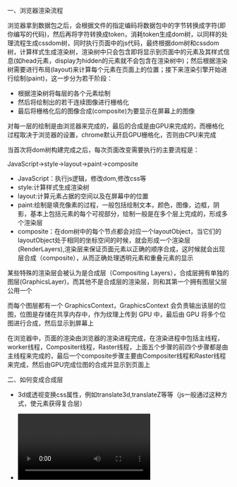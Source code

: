 一、浏览器渲染流程

浏览器拿到数据包之后，会根据文件的指定编码将数据包中的字节转换成字符(即你编写的代码)，然后再将字符转换成token，消耗token生成dom树，以同样的处理流程生成cssdom树，同时执行页面中的js代码，最终根据dom树和cssdom树，计算样式生成渲染树，渲染树中只会包含即将显示到页面中的元素及其样式信息(如head元素，display为hidden的元素就不会包含在渲染树中)；然后根据渲染树需要进行布局(layout)来计算每个元素在页面上的位置；接下来渲染引擎开始进行绘制(paint)，这一步分为若干阶段：

* 根据渲染树将每层的各个元素绘制
* 然后将绘制出的若干连续图像进行栅格化
* 最后将栅格化后的图像合成(composite)为要显示在屏幕上的图像

对每一层的绘制是由浏览器来完成的，最后的合成是由GPU来完成的，而栅格化过程取决于浏览器的设置，chrome默认开启GPU栅格化，否则由CPU来完成

当首次将dom树构建完成之后，每次页面改变需要执行的主要流程是：

JavaScript->style->layout->paint->composite

* JavaScript：执行js逻辑，修改dom,修改css等
* style:计算样式生成渲染树
* layout:计算元素占据的空间以及在屏幕中的位置
* paint:绘制是填充像素的过程，一般包括绘制文本，颜色，图像，边框，阴影，基本上包括元素的每个可视部分，绘制一般是在多个层上完成的，形成多个渲染层
* composite：在dom树中的每个节点都会对应一个layoutObject，当它们的layoutObject处于相同的坐标空间的时候，就会形成一个渲染层(RenderLayers),渲染层来保证页面元素以正确的顺序合成，这时候就会出现层合成（composite），从而正确处理透明元素和重叠元素的显示

某些特殊的渲染层会被认为是合成层（Compositing Layers），合成层拥有单独的图层(GraphicsLayer)，而其他不是合成层的渲染层，则和其第一个拥有图层父层公用一个

而每个图层都有一个 GraphicsContext，GraphicsContext 会负责输出该层的位图，位图是存储在共享内存中，作为纹理上传到 GPU 中，最后由 GPU 将多个位图进行合成，然后显示到屏幕上

在浏览器中，页面的渲染由浏览器的渲染进程完成，在渲染进程中包括主线程，worker线程，Compositer线程，Raster线程，上面五个步骤的前四个步骤都是由主线程来完成的，最后一个composite步骤主要由Compositer线程和Raster线程来完成，然后由GPU完成位图的合成并显示到页面上

二、如何变成合成层

* 3d或透视变换css属性，例如translate3d,translateZ等等（js一般通过这种方式，使元素获得复合层）

* <video><iframe><canvas><webgl>等元素

* 混合插件（如flash）。

* 元素自身的 opacity和transform 做 CSS 动画

* 拥有css过滤器的元素

* 使用will-change属性

* position:fixed

* 元素有一个 z-index 较低且包含一个复合层的兄弟元素(换句话说就是该元素在复合层上面渲染)

三、合成层的优点

* 合成层的位图，会交由 GPU 合成，比 CPU 处理要快

* 当需要 repaint 时，只需要 repaint 本身，不会影响到其他的层
    
* 对于 transform 和 opacity 效果，不会触发 layout 和 paint

注意：

    * 提升到合成层后合成层的位图会交GPU处理，但请注意，仅仅只是合成的处理（把绘图上下文的位图输出进行组合）需要用到GPU，生成合成层的位图处理（绘图上下文的工作）是需要CPU。当需要repaint的时候可以只repaint本身，不影响其他层，但是paint之前还有style， layout,那就意味着即使合成层只是repaint了自己，但style和layout本身就很占用时间
    
    * 仅仅是transform和opacity不会引发layout 和paint，那么其他的属性不确定

总结合成层的优势：一般一个元素开启硬件加速后会变成合成层，可以独立于普通文档流中，改动后可以避免整个页面重绘，提升性能

四、transform 和 opacity提高动画的流畅度

假如我们a元素和b元素，我们将a元素使用left属性，做一个移动动画：

	<style>
		#a, #b {
		 position: absolute;
		}
		
		#a {
		 left: 10px;
		 top: 10px;
		 z-index: 2;
		 animation: move 1s linear;
		}
		
		#b {
		 left: 50px;
		 top: 50px;
		 z-index: 1;
		}
		
		@keyframes move {
		 from { left: 30px; }
		 to { left: 100px; }
		}
	</style>
	<div id="#a">A</div>
	<div id="#b">B</div>

这种情况对于动画的每一帧，浏览器会计算元素的几何形状，渲染新状态的图像，并把它们发送给GPU。因为重排和重绘发生在动画的每一帧，一个有效避免reflow和repaint的方式是我们仅仅画两个图像；一个是a元素，一个是b元素及整个页面；我们将这两张图片发送给GPU，然后动画发生的时候；只做两张图片相对对方的平移

我们使用translate来代替left：

	<style>
		#a, #b {
		 position: absolute;
		}
		
		#a {
		 left: 10px;
		 top: 10px;
		 z-index: 2;
		 animation: move 1s linear;
		}
		
		#b {
		 left: 50px;
		 top: 50px;
		 z-index: 1;
		}
		
		@keyframes move {
		 from { transform: translateX(0); }
		 to { transform: translateX(70px); }
		}
	</style>
	<div id="#a">A</div>
	<div id="#b">B</div>

浏览器在动画执行之前就知道动画如何开始和结束，因为浏览器没有看到需要reflow和repaint的操作；浏览器就会画两张图像作为复合层，并将它们传入GPU

* 这样做有两个优势：

     * 动画将会非常流畅

     * 动画不在绑定到CPU，即使js执行大量的工作；动画依然流畅


五、GPU动画的优点和缺点

* 每秒60帧，动画平滑、流畅

* 一个合适的动画工作在一个单独的线程，它不会被大量的js计算阻塞

* 3D“变换”是便宜的

缺点：

    * 提升一个元素到复合层需要额外的重绘，有时这是慢的。（即我们得到的是一个全层重绘，而不是一个增量）

    * 绘图层必须传输到GPU。取决于层的数量和传输可能会非常缓慢。这可能让一个元素在中低档设备上闪烁

    * 每个复合层都需要消耗额外的内存，过多的内存可能导致浏览器的崩溃

    * 如果你不考虑隐式合成，而使用重绘；会导致额外的内存占用，并且浏览器崩溃的概率是非常高的

六、提高动画性能

* 提高动画性能，减少动画卡顿的主要目标是减少reflow和rapaint

1.js动画和css动画比较

(1)js动画

* 缺点：JavaScript在浏览器的主线程中运行，而其中还有很多其他需要运行的JavaScript、样式计算、布局、绘制等对其干扰。这也就导致了线程可能出现阻塞，从而造成丢帧的情况

* 优点：JavaScript的动画与CSS预先定义好的动画不同，可以在其动画过程中对其进行控制：开始、暂停、回放、中止、取消都是可以做到的。而且一些动画效果，比如视差滚动效果，只有JavaScript能够完成
CSS动画

(2)css动画

* 缺点：缺乏强大的控制能力。而且很难以有意义的方式结合到一起，使得动画变得复杂且易于出问题

* 优点：浏览器可以对动画进行优化。它必要时可以创建图层，然后在主线程之外运行

(3)注意

* 动画开始时，都会触发一次paint
    
* 对于纯css3操作transform和opacity的动画，在动画开始时，浏览器会自动将动画元素提升为合成层，但是在动画结束后，合成层会失效。在动画结束后(合成层失效)的那一帧，浏览器是会触发Paint的。如果我们强制将动画元素提升为合成层，动画结束后的那一帧，就不会触发Paint了
    
* 对于js操作css3的transform和opacity的动画，在动画过程中，浏览器不会自动将动画元素提升为合成层，但是也不会触发Paint。在动画结束的那一帧，不管我们是否强制将动画元素提升为合成层，当页面动画元素嵌套复杂时，可能会触发Paint

   
2.性能优化

(1)避免隐式合成

* 保持动画的对象的z-index尽可能的高。理想的，这些元素应该是body元素的直接子元素。当然，这不是总可能的。所以你可以克隆一个元素，把它放在body元素下仅仅是为了做动画

* 将元素上设置will-change CSS属性，元素上有了这个属性，浏览器会提升这个元素成为一个复合层（不是总是）。这样动画就可以平滑的开始和结束。但是不要滥用这个属性，否则会大大增加内存消耗

(2)开启GPU硬件加速

* 浏览器的GPU加速功能是将需要进行动画的元素提升到一个独立的层（layer），这样就可以避免浏览器进行重新布局（Reflow）和绘制（Repaint），将原先的浏览器使用CPU绘制位图来实现的动画效果转为让GPU使用图层合成（composite）来实现，如果两张图层内部没有发生改变，浏览器就不再进行布局和绘制，直接使用GPU的缓存来绘制每个图层，GPU只负责将各个图层合成来实现动画，这就可以充分利用GPU的资源和优势，减轻CPU的负载，可以使动画更流畅。通过改变两张图片之间的相对位置代替绘制一张图片的每一帧来实现动画，虽然视觉效果相同，但省去了许多绘制的时间。

* 为了让浏览器将动画元素提升到一个独立的层，可以使用transform和opacity属性来实现动画，当设置了这两个属性之一时，浏览器会自动进行这一优化操作（透明度的变化可以通过GPU改变a通道来实现，不需要浏览器进行重绘）。对于上面的动画，可以改变transform来代替改变left和top属性：

* 如果动画并不需要对transform和opacity属性做出改变，可以使用其他的方法强制浏览器为这些元素创建单独的层，比如设置一个没有效果的样式：transform：translateZ(0);这不会对元素的实际样式做出改变。但这是一种hack，规范的做法是使用will-change属性，设置它的值为需要做变换的属性，如will-change: left;浏览器就会知道left这个属性会发生变化，因此会开启硬件加速优化性能。

(3)减小复合层的尺寸

比如一张图片，开始的时候可以将它的尺寸设置的很小，然后再scale将它们放大，这样可以减少大量存储空间

	<div id="a"></div>
	<div id="b"></div>
	
	<style>
		#a, #b {
		 will-change: transform;
		}
		
		#a {
		 width: 100px;
		 height: 100px;
		}
		
		#b {
		 width: 10px;
		 height: 10px;
		 transform: scale(10);
		}
	</style>


(4)用css动画而不是js动画

* css动画有一个重要的特性，它是完全工作在GPU上。因为你声明了一个动画如何开始和如何结束，浏览器会在动画开始前准备好所有需要的指令；并把它们发送给GPU。而如果使用js动画，浏览器必须计算每一帧的状态；为了保证平滑的动画，我们必须在浏览器主线程计算新状态；把它们发送给GPU至少60次每秒。除了计算和发送数据比css动画要慢，主线程的负载也会影响动画； 当主线程的计算任务过多时，会造成动画的延迟、卡顿。所以尽可能地使用基于css的动画，不仅仅更快；也不会被大量的js计算所阻塞








